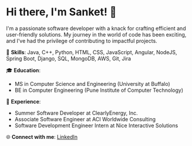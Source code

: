 # Hi there, I'm Sanket! 👋

I'm a passionate software developer with a knack for crafting efficient and user-friendly solutions. My journey in the world of code has been exciting, and I've had the privilege of contributing to impactful projects.

🌟 **Skills**: Java, C++, Python, HTML, CSS, JavaScript, Angular, NodeJS, Spring Boot, Django, SQL, MongoDB, AWS, Git, Jira

🎓 **Education**:
- MS in Computer Science and Engineering (University at Buffalo)
- BE in Computer Engineering (Pune Institute of Computer Technology)

🚀 **Experience**:
- Summer Software Developer at ClearlyEnergy, Inc.
- Associate Software Engineer at ACI Worldwide Consulting
- Software Development Engineer Intern at Nice Interactive Solutions

🌐 **Connect with me**: [LinkedIn](https://linkedin.com/in/gattanisanket3/)


<!--
**Gattani-Sanket/Gattani-Sanket** is a ✨ _special_ ✨ repository because its `README.md` (this file) appears on your GitHub profile.

Here are some ideas to get you started:

- 🔭 I’m currently working on ...
- 🌱 I’m currently learning ...
- 👯 I’m looking to collaborate on ...
- 🤔 I’m looking for help with ...
- 💬 Ask me about ...
- 📫 How to reach me: ...
- 😄 Pronouns: ...
- ⚡ Fun fact: ...
-->
